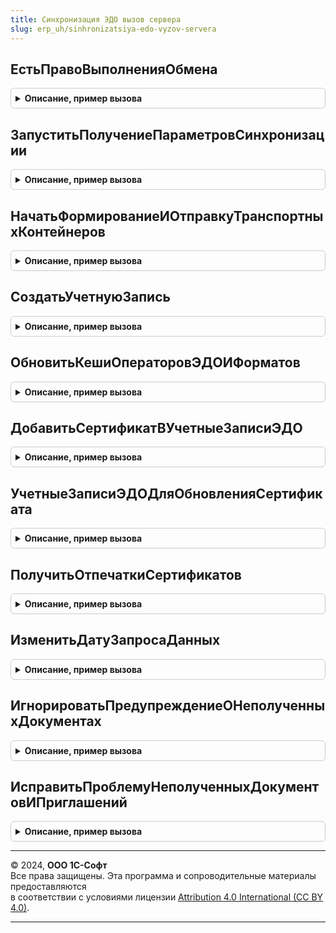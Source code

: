 ```yaml
---
title: Синхронизация ЭДО вызов сервера
slug: erp_uh/sinhronizatsiya-edo-vyzov-servera
---
```



## ЕстьПравоВыполненияОбмена
<details style="margin: 1em 0; padding: 0.5em; border: 1px solid #ccc; border-radius: 6px;">

<summary style="font-weight: bold; cursor: pointer;">Описание, пример вызова</summary>

```bsl

// См. СинхронизацияЭДО.ЕстьПравоВыполненияОбмена.
//
// Возвращаемое значение:
//  См. СинхронизацияЭДО.ЕстьПравоВыполненияОбмена
Функция ЕстьПравоВыполненияОбмена() Экспорт
```

Пример вызова
```bsl
Результат = СинхронизацияЭДОВызовСервера.ЕстьПравоВыполненияОбмена() 
```
</details>

## ЗапуститьПолучениеПараметровСинхронизации
<details style="margin: 1em 0; padding: 0.5em; border: 1px solid #ccc; border-radius: 6px;">

<summary style="font-weight: bold; cursor: pointer;">Описание, пример вызова</summary>

```bsl

Функция ЗапуститьПолучениеПараметровСинхронизации(Знач ПараметрыЗадания, Знач УникальныйИдентификатор) Экспорт
```

Пример вызова
```bsl
Результат = СинхронизацияЭДОВызовСервера.ЗапуститьПолучениеПараметровСинхронизации(ПараметрыЗадания, УникальныйИдентификатор) 
```
</details>

## НачатьФормированиеИОтправкуТранспортныхКонтейнеров
<details style="margin: 1em 0; padding: 0.5em; border: 1px solid #ccc; border-radius: 6px;">

<summary style="font-weight: bold; cursor: pointer;">Описание, пример вызова</summary>

```bsl

Функция НачатьФормированиеИОтправкуТранспортныхКонтейнеров(КонтекстОтправки, КонтекстДиагностики, КлючиСинхронизации, Экспорт
```

Пример вызова
```bsl
Результат = СинхронизацияЭДОВызовСервера.НачатьФормированиеИОтправкуТранспортныхКонтейнеров(КонтекстОтправки, КонтекстДиагностики, КлючиСинхронизации, );
```
</details>

## СоздатьУчетнуюЗапись
<details style="margin: 1em 0; padding: 0.5em; border: 1px solid #ccc; border-radius: 6px;">

<summary style="font-weight: bold; cursor: pointer;">Описание, пример вызова</summary>

```bsl

// См. УчетныеЗаписиЭДО.СоздатьУчетнуюЗапись
Функция СоздатьУчетнуюЗапись(ОписаниеУчетнойЗаписи) Экспорт
```

Пример вызова
```bsl
Результат = СинхронизацияЭДОВызовСервера.СоздатьУчетнуюЗапись(ОписаниеУчетнойЗаписи) 
```
</details>

## ОбновитьКешиОператоровЭДОИФорматов
<details style="margin: 1em 0; padding: 0.5em; border: 1px solid #ccc; border-radius: 6px;">

<summary style="font-weight: bold; cursor: pointer;">Описание, пример вызова</summary>

```bsl

Процедура ОбновитьКешиОператоровЭДОИФорматов() Экспорт
```

Пример вызова
```bsl
СинхронизацияЭДОВызовСервера.ОбновитьКешиОператоровЭДОИФорматов() 
```
</details>

## ДобавитьСертификатВУчетныеЗаписиЭДО
<details style="margin: 1em 0; padding: 0.5em; border: 1px solid #ccc; border-radius: 6px;">

<summary style="font-weight: bold; cursor: pointer;">Описание, пример вызова</summary>

```bsl

Процедура ДобавитьСертификатВУчетныеЗаписиЭДО(УчетныеЗаписи, Сертификат) Экспорт
```

Пример вызова
```bsl
СинхронизацияЭДОВызовСервера.ДобавитьСертификатВУчетныеЗаписиЭДО(УчетныеЗаписи, Сертификат) 
```
</details>

## УчетныеЗаписиЭДОДляОбновленияСертификата
<details style="margin: 1em 0; padding: 0.5em; border: 1px solid #ccc; border-radius: 6px;">

<summary style="font-weight: bold; cursor: pointer;">Описание, пример вызова</summary>

```bsl

Функция УчетныеЗаписиЭДОДляОбновленияСертификата(Знач Организация, Знач Сертификат, Знач НовыйСертификат) Экспорт
```

Пример вызова
```bsl
Результат = СинхронизацияЭДОВызовСервера.УчетныеЗаписиЭДОДляОбновленияСертификата(Организация, Сертификат, НовыйСертификат) 
```
</details>

## ПолучитьОтпечаткиСертификатов
<details style="margin: 1em 0; padding: 0.5em; border: 1px solid #ccc; border-radius: 6px;">

<summary style="font-weight: bold; cursor: pointer;">Описание, пример вызова</summary>

```bsl

Функция ПолучитьОтпечаткиСертификатов(ВидОперации, КонтекстДиагностики, РезультатыПолученияОтпечатков, Экспорт
```

Пример вызова
```bsl
Результат = СинхронизацияЭДОВызовСервера.ПолучитьОтпечаткиСертификатов(ВидОперации, КонтекстДиагностики, РезультатыПолученияОтпечатков, );
```
</details>

## ИзменитьДатуЗапросаДанных
<details style="margin: 1em 0; padding: 0.5em; border: 1px solid #ccc; border-radius: 6px;">

<summary style="font-weight: bold; cursor: pointer;">Описание, пример вызова</summary>

```bsl

Процедура ИзменитьДатуЗапросаДанных(КлючиЗаписей, КонтекстДиагностики, СоответствиеОшибокДанным, Экспорт
```

Пример вызова
```bsl
СинхронизацияЭДОВызовСервера.ИзменитьДатуЗапросаДанных(КлючиЗаписей, КонтекстДиагностики, СоответствиеОшибокДанным, );
```
</details>

## ИгнорироватьПредупреждениеОНеполученныхДокументах
<details style="margin: 1em 0; padding: 0.5em; border: 1px solid #ccc; border-radius: 6px;">

<summary style="font-weight: bold; cursor: pointer;">Описание, пример вызова</summary>

```bsl

Процедура ИгнорироватьПредупреждениеОНеполученныхДокументах(КлючиЗаписей, КонтекстДиагностики, СоответствиеОшибокДанным, Экспорт
```

Пример вызова
```bsl
СинхронизацияЭДОВызовСервера.ИгнорироватьПредупреждениеОНеполученныхДокументах(КлючиЗаписей, КонтекстДиагностики, СоответствиеОшибокДанным, );
```
</details>

## ИсправитьПроблемуНеполученныхДокументовИПриглашений
<details style="margin: 1em 0; padding: 0.5em; border: 1px solid #ccc; border-radius: 6px;">

<summary style="font-weight: bold; cursor: pointer;">Описание, пример вызова</summary>

```bsl

Процедура ИсправитьПроблемуНеполученныхДокументовИПриглашений(КлючиЗаписей, КонтекстДиагностики, СоответствиеОшибокДанным, Экспорт
```

Пример вызова
```bsl
СинхронизацияЭДОВызовСервера.ИсправитьПроблемуНеполученныхДокументовИПриглашений(КлючиЗаписей, КонтекстДиагностики, СоответствиеОшибокДанным, );
```
</details>

---

© 2024, **ООО 1С-Софт**  
Все права защищены. Эта программа и сопроводительные материалы предоставляются  
в соответствии с условиями лицензии [Attribution 4.0 International (CC BY 4.0)](https://creativecommons.org/licenses/by/4.0/legalcode).

---
